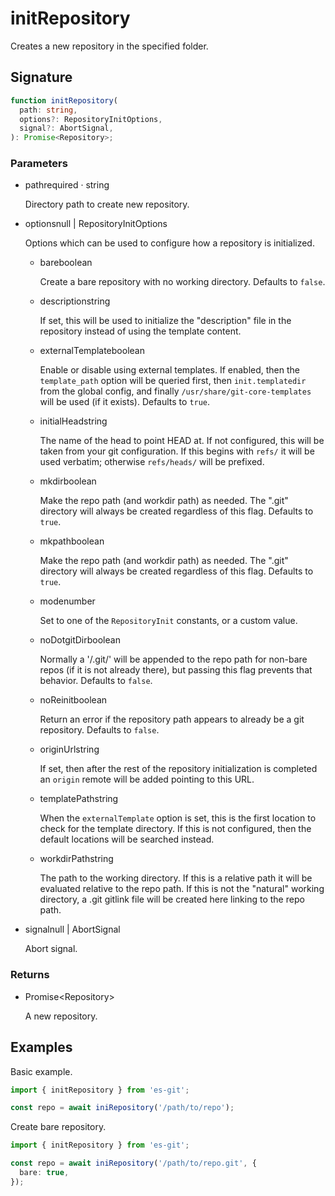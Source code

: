 # initRepository

Creates a new repository in the specified folder.

## Signature

```ts
function initRepository(
  path: string,
  options?: RepositoryInitOptions,
  signal?: AbortSignal,
): Promise<Repository>;
```

### Parameters

<ul class="param-ul">
  <li class="param-li param-li-root">
    <span class="param-name">path</span><span class="param-required">required</span>&nbsp;·&nbsp;<span class="param-type">string</span>
    <br>
    <p class="param-description">Directory path to create new repository.</p>
  </li>
  <li class="param-li param-li-root">
    <span class="param-name">options</span><span class="param-type">null | RepositoryInitOptions</span>
    <br>
    <p class="param-description">Options which can be used to configure how a repository is initialized.</p>
    <ul class="param-ul">
      <li class="param-li">
        <span class="param-name">bare</span><span class="param-type">boolean</span>
        <br>
        <p class="param-description">Create a bare repository with no working directory.  Defaults to <code>false</code>.</p>
      </li>
      <li class="param-li">
        <span class="param-name">description</span><span class="param-type">string</span>
        <br>
        <p class="param-description">If set, this will be used to initialize the &quot;description&quot; file in the repository instead of using the template content.</p>
      </li>
      <li class="param-li">
        <span class="param-name">externalTemplate</span><span class="param-type">boolean</span>
        <br>
        <p class="param-description">Enable or disable using external templates.  If enabled, then the <code>template_path</code> option will be queried first, then <code>init.templatedir</code> from the global config, and finally <code>/usr/share/git-core-templates</code> will be used (if it exists).  Defaults to <code>true</code>.</p>
      </li>
      <li class="param-li">
        <span class="param-name">initialHead</span><span class="param-type">string</span>
        <br>
        <p class="param-description">The name of the head to point HEAD at.  If not configured, this will be taken from your git configuration. If this begins with <code>refs/</code> it will be used verbatim; otherwise <code>refs/heads/</code> will be prefixed.</p>
      </li>
      <li class="param-li">
        <span class="param-name">mkdir</span><span class="param-type">boolean</span>
        <br>
        <p class="param-description">Make the repo path (and workdir path) as needed. The &quot;.git&quot; directory will always be created regardless of this flag.  Defaults to <code>true</code>.</p>
      </li>
      <li class="param-li">
        <span class="param-name">mkpath</span><span class="param-type">boolean</span>
        <br>
        <p class="param-description">Make the repo path (and workdir path) as needed. The &quot;.git&quot; directory will always be created regardless of this flag.  Defaults to <code>true</code>.</p>
      </li>
      <li class="param-li">
        <span class="param-name">mode</span><span class="param-type">number</span>
        <br>
        <p class="param-description">Set to one of the <code>RepositoryInit</code> constants, or a custom value.</p>
      </li>
      <li class="param-li">
        <span class="param-name">noDotgitDir</span><span class="param-type">boolean</span>
        <br>
        <p class="param-description">Normally a &#39;/.git/&#39; will be appended to the repo path for non-bare repos (if it is not already there), but passing this flag prevents that behavior.  Defaults to <code>false</code>.</p>
      </li>
      <li class="param-li">
        <span class="param-name">noReinit</span><span class="param-type">boolean</span>
        <br>
        <p class="param-description">Return an error if the repository path appears to already be a git repository.  Defaults to <code>false</code>.</p>
      </li>
      <li class="param-li">
        <span class="param-name">originUrl</span><span class="param-type">string</span>
        <br>
        <p class="param-description">If set, then after the rest of the repository initialization is completed an <code>origin</code> remote will be added pointing to this URL.</p>
      </li>
      <li class="param-li">
        <span class="param-name">templatePath</span><span class="param-type">string</span>
        <br>
        <p class="param-description">When the <code>externalTemplate</code> option is set, this is the first location to check for the template directory.  If this is not configured, then the default locations will be searched instead.</p>
      </li>
      <li class="param-li">
        <span class="param-name">workdirPath</span><span class="param-type">string</span>
        <br>
        <p class="param-description">The path to the working directory.  If this is a relative path it will be evaluated relative to the repo path. If this is not the &quot;natural&quot; working directory, a .git gitlink file will be created here linking to the repo path.</p>
      </li>
    </ul>
  </li>
  <li class="param-li param-li-root">
    <span class="param-name">signal</span><span class="param-type">null | AbortSignal</span>
    <br>
    <p class="param-description">Abort signal.</p>
  </li>
</ul>

### Returns

<ul class="param-ul">
  <li class="param-li param-li-root">
    <span class="param-type">Promise&lt;Repository&gt;</span>
    <br>
    <p class="param-description">A new repository.</p>
  </li>
</ul>

## Examples

Basic example.

```ts
import { initRepository } from 'es-git';

const repo = await iniRepository('/path/to/repo');
```

Create bare repository.

```ts
import { initRepository } from 'es-git';

const repo = await iniRepository('/path/to/repo.git', {
  bare: true,
});
```